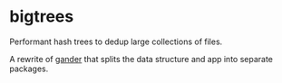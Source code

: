 # bigtrees

Performant hash trees to dedup large collections of files.

A rewrite of [gander][1] that splits the data structure and app into separate packages.

[1]: https://github.com/jefdaj/gander
